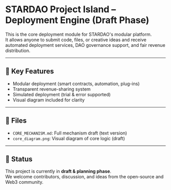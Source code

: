 # STARDAO Project Island – Deployment Engine (Draft Phase)

This is the core deployment module for STARDAO's modular platform.  
It allows anyone to submit code, files, or creative ideas and receive automated deployment services, DAO governance support, and fair revenue distribution.

---

## 🔧 Key Features

- Modular deployment (smart contracts, automation, plug-ins)
- Transparent revenue-sharing system
- Simulated deployment (trial & error supported)
- Visual diagram included for clarity

---

## 📄 Files

- `CORE_MECHANISM.md`: Full mechanism draft (text version)
- `core_diagram.png`: Visual diagram of core logic (draft)

---

## 📌 Status

This project is currently in **draft & planning phase**.  
We welcome contributors, discussion, and ideas from the open-source and Web3 community.
